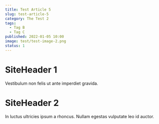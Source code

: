 ```yaml
---
title: Test Article 5
slug: test-article-5
category: The Test 2
tags:
  - Tag B
  - Tag C
published: 2022-01-05 10:00
image: test/test-image-2.png
status: 1
---
```


# SiteHeader 1
Vestibulum non felis ut ante imperdiet gravida.

# SiteHeader 2
In luctus ultricies ipsum a rhoncus. Nullam egestas vulputate leo id auctor.
